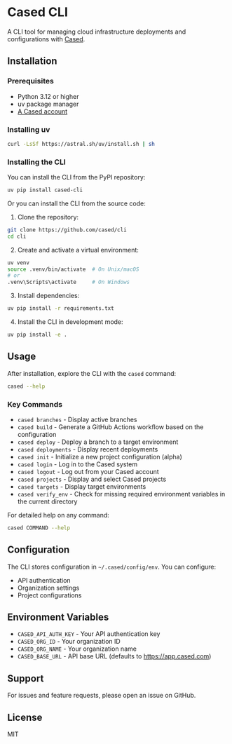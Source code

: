 # Cased CLI

A CLI tool for managing cloud infrastructure deployments and configurations with [Cased](https://cased.com).

## Installation

### Prerequisites

- Python 3.12 or higher
- uv package manager
- [A Cased account](https://app.cased.com)

### Installing uv

```bash
curl -LsSf https://astral.sh/uv/install.sh | sh
```

### Installing the CLI

You can install the CLI from the PyPI repository:

```bash
uv pip install cased-cli
```

Or you can install the CLI from the source code:

1. Clone the repository:
```bash
git clone https://github.com/cased/cli
cd cli
```

2. Create and activate a virtual environment:
```bash
uv venv
source .venv/bin/activate  # On Unix/macOS
# or
.venv\Scripts\activate     # On Windows
```

3. Install dependencies:
```bash
uv pip install -r requirements.txt
```

4. Install the CLI in development mode:
```bash
uv pip install -e .
```

## Usage

After installation, explore the CLI with the `cased` command:

```bash
cased --help
```

### Key Commands

* `cased branches` - Display active branches
* `cased build` - Generate a GitHub Actions workflow based on the configuration
* `cased deploy` - Deploy a branch to a target environment
* `cased deployments` - Display recent deployments
* `cased init` - Initialize a new project configuration (alpha)
* `cased login` - Log in to the Cased system
* `cased logout` - Log out from your Cased account
* `cased projects` - Display and select Cased projects
* `cased targets` - Display target environments
* `cased verify_env` - Check for missing required environment variables in the current directory

For detailed help on any command:
```bash
cased COMMAND --help
```

## Configuration

The CLI stores configuration in `~/.cased/config/env`. You can configure:

- API authentication
- Organization settings
- Project configurations

## Environment Variables

- `CASED_API_AUTH_KEY` - Your API authentication key
- `CASED_ORG_ID` - Your organization ID
- `CASED_ORG_NAME` - Your organization name
- `CASED_BASE_URL` - API base URL (defaults to https://app.cased.com)

## Support

For issues and feature requests, please open an issue on GitHub.

## License

MIT
